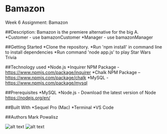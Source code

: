 # Bamazon
Week 6 Assignment: Bamazon

##Description: Bamazon is the premiere alternative for the big A.
  *Customer - use bamazonCustomer
  *Manager - use bamazonManager

##Getting Started
  *Clone the repository.
  *Run 'npm install' in command line to install dependencies
  *Run command 'node app.js' to play Star Wars Trivia

##Technology used
  *Node.js
  *Inquirer NPM Package - https://www.npmjs.com/package/inquirer
  *Chalk NPM Package – https://www.npmjs.com/package/chalk
  *MySQL - https://www.npmjs.com/package/mysql

##Prerequisites
  *MySQL
  *Node.js - Download the latest version of Node https://nodejs.org/en/

##Built With
  *Sequel Pro (Mac)
  *Terminal
  *VS Code

##Authors
Mark Powalisz

![alt text](bamazon_pass.gif "Passing GIF")
![alt text](bamazon_fail.gif "Failing GIF")
